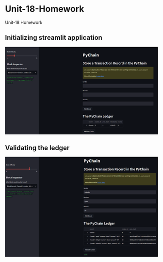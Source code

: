 # Unit-18-Homework
Unit-18 Homework

## Initializing streamlit application

![Alt text](Unit%2018%20Homework/Instructions/Images/PyChain1.png)

## Validating the ledger

![Alt text](Unit%2018%20Homework/Instructions/Images/PyChain2.png)


